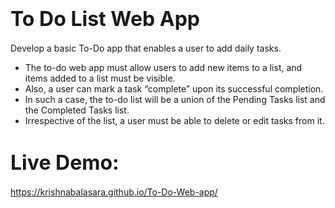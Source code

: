 # <span style="font-size: 32px; font-weight: bold;">To Do List Web App</span>

Develop a basic To-Do app that enables a user to add daily tasks.

- The to-do web app must allow users to add new items to a list, and items added to a list must be visible.
- Also, a user can mark a task “complete” upon its successful completion.
- In such a case, the to-do list will be a union of the Pending Tasks list and the Completed Tasks list.
- Irrespective of the list, a user must be able to delete or edit tasks from it.


# <span style="font-size: 32px; font-weight: bold;">Live Demo: </span>
https://krishnabalasara.github.io/To-Do-Web-app/
